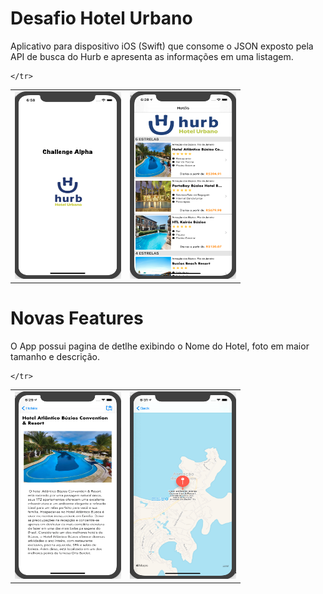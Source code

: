 # Desafio Hotel Urbano

Aplicativo para dispositivo iOS (Swift) que consome o JSON exposto pela API de busca do Hurb e apresenta as informações em uma listagem. 

<table>
  <tbody>
    <tr>
      <td> <img src="Tela0.png" height="300" width="170" /> </td>
      <td> <img src="Tela1.png" height="300" width="170" /> </td>
      
    </tr>
  </tbody>
</table>

# Novas Features
O App possui pagina de detlhe exibindo o Nome do Hotel, foto em maior tamanho e descrição.


<table>
  <tbody>
    <tr>
      <td> <img src="Tela2.png" height="300" width="170" /> </td>
      <td> <img src="Tela3.png" height="300" width="170" /> </td>
    
    </tr>
  </tbody>
</table>
